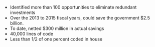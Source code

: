 ---
---

* Identified more than 100 opportunities to eliminate redundant investments
* Over the 2013 to 2015 fiscal years, could save the government $2.5 billion.
* To date, netted $300 million in actual savings
* 40,000 lines of code
* Less than 1/2 of one percent coded in house